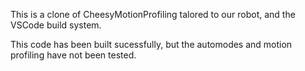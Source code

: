 This is a clone of CheesyMotionProfiling talored to our robot, and the VSCode build system.

This code has been built sucessfully, but the automodes and motion profiling have not been tested.
